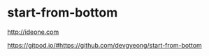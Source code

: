 # start-from-bottom

http://ideone.com

https://gitpod.io/#https://github.com/devgyeong/start-from-bottom
